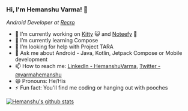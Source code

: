### Hi, I'm Hemanshu Varma! :wave:

_Android Developer at [Recro](https://recro.io/)_

- 🔭 I’m currently working on [Kitty](https://github.com/HemanshuVarma/Kitty) :smiley_cat: and [Noteefy](https://github.com/bharath1997/Noteefy) :page_with_curl:
- 🌱 I’m currently learning Compose
- 🤔 I’m looking for help with Project TARA
- 💬 Ask me about Android - Java, Kotlin, Jetpack Compose or Mobile development
- 📫 How to reach me: [LinkedIn - HemanshuVarma](https://www.linkedin.com/in/hemanshuvarma/), [Twitter - @varmahemanshu](https://twitter.com/varmahemanshu)
- 😄 Pronouns: He/His
- ⚡ Fun fact: You'll find me coding or hanging out with pooches


[![Hemanshu's github stats](https://github-readme-stats.vercel.app/api?username=HemanshuVarma)](https://github.com/HemanshuVarma)

